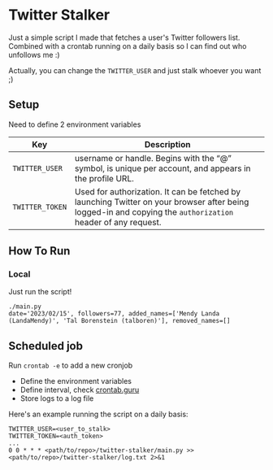 # Twitter Stalker

Just a simple script I made that fetches a user's Twitter followers list.
Combined with a crontab running on a daily basis so I can find out who unfollows me :)

Actually, you can change the `TWITTER_USER` and just stalk whoever you want ;)

## Setup

Need to define 2 environment variables

Key | Description
--|--
`TWITTER_USER` | username or handle. Begins with the “@” symbol, is unique per account, and appears in the profile URL.
`TWITTER_TOKEN` | Used for authorization. It can be fetched by launching Twitter on your browser after being logged-in and copying the `authorization` header of any request.

## How To Run

### Local

Just run the script!

```shell
./main.py
date='2023/02/15', followers=77, added_names=['Mendy Landa (LandaMendy)', 'Tal Borenstein (talboren)'], removed_names=[]
```

## Scheduled job

Run `crontab -e` to add a new cronjob

- Define the environment variables
- Define interval, check [crontab.guru](https://crontab.guru/)
- Store logs to a log file

Here's an example running the script on a daily basis:

```
TWITTER_USER=<user_to_stalk>
TWITTER_TOKEN=<auth_token>
...
0 0 * * * <path/to/repo>/twitter-stalker/main.py >> <path/to/repo>/twitter-stalker/log.txt 2>&1
```
